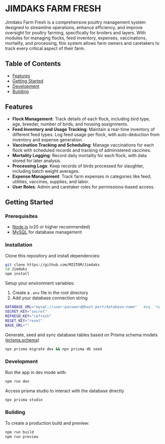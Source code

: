 # JIMDAKS FARM FRESH

Jimdaks Farm Fresh is a comprehensive poultry management system designed to streamline operations, enhance efficiency, and improve oversight for poultry farming, specifically for broilers and layers. With modules for managing flocks, feed inventory, expenses, vaccinations, mortality, and processing, this system allows farm owners and caretakers to track every critical aspect of their farm.

## Table of Contents

- [Features](#features)
- [Getting Started](#getting-started)
- [Development](#development)
- [Building](#building)

## Features

- **Flock Management**: Track details of each flock, including bird type, age, breeder, number of birds, and housing assignments.
- **Feed Inventory and Usage Tracking**: Maintain a real-time inventory of different feed types. Log feed usage per flock, with auto-deduction from inventory and expense generation.
- **Vaccination Tracking and Scheduling**: Manage vaccinations for each flock with scheduled records and tracking of administered vaccines.
- **Mortality Logging**: Record daily mortality for each flock, with data stored for later analysis.
- **Processing Logs**: Keep records of birds processed for slaughter, including batch weight averages.
- **Expense Management**: Track farm expenses in categories like feed, utilities, vaccines, supplies, and labor.
- **User Roles**: Admin and caretaker roles for permissions-based access.

## Getting Started

### Prerequisites

- [Node.js](https://nodejs.org/en/download/) (v20 or higher recommended)
- [MySQL](https://www.mysql.com/downloads/) for database management

### Installation

Clone this repository and install dependencies:

```bash
git clone https://github.com/MISTOM/Jimdaks
cd Jimdaks
npm install
```

Setup your environment variables:

1. Create a `.env` file in the root directory
2. Add your database connection string

```bash
DATABASE_URL="mysql://user:password@host:port/database-name"   #eg. "mysql://root:@127.0.0.1:3306/jimdaks"
SECRET_KEY="secret"
REFRESH_KEY="refresh"
RESET_KEY="reset"
BASE_URL=""
```

Generate, seed and sync database tables based on Prisma schema models [(prisma.schema)](/prisma/schema.prisma)

```bash
npx prisma migrate dev && npx prisma db seed
```

### Development

Run the app in dev mode with:

```bash
npm run dev
```

Access prisma studio to interact with the database directly

```bash
npx prisma studio
```

### Building

To create a production build and preview:

```bash
npm run build
npm run preview
```
